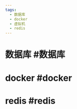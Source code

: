 ```yaml
---
tags:
  - 数据库
  - docker
  - 虚拟机
  - redis
---
```


# 数据库 #数据库 



# docker #docker 

# redis #redis 